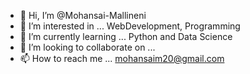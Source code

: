 - 👋 Hi, I’m @Mohansai-Mallineni
- 👀 I’m interested in ... WebDevelopment, Programming
- 🌱 I’m currently learning ... Python and Data Science
- 💞️ I’m looking to collaborate on ...
- 📫 How to reach me ... mohansaim20@gmail.com

<!---
Mohansai-M/Mohansai-M is a ✨ special ✨ repository because its `README.md` (this file) appears on your GitHub profile.
You can click the Preview link to take a look at your changes.
--->
